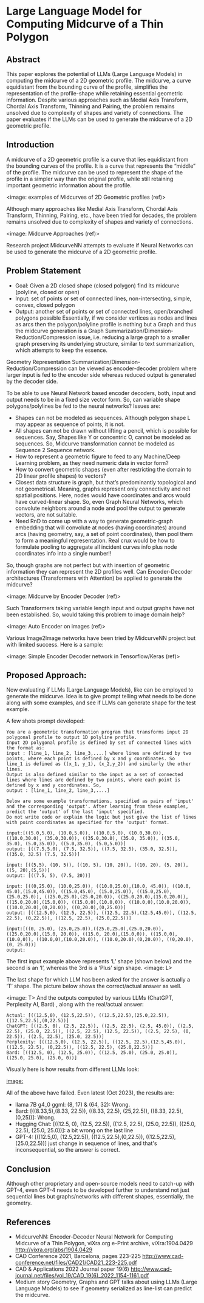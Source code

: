 # Large Language Model for  Computing Midcurve of a Thin Polygon

## Abstract
This paper explores the potential of LLMs (Large Language Models) in computing the midcurve of a 2D geometric profile. The midcurve, a curve equidistant from the bounding curve of the profile, simplifies the representation of the profile-shape while retaining essential geometric information. Despite various approaches such as Medial Axis Transform, Chordal Axis Transform, Thinning and Pairing, the problem remains unsolved due to complexity of shapes and variety of connections. The paper evaluates if the LLMs can be used to generate the midcurve of a 2D geometric profile.

## Introduction

A midcurve of a 2D geometric profile is a curve that lies equidistant from the bounding curves of the profile. It is a curve that represents the “middle” of the profile. The midcurve can be used to represent the shape of the profile in a simpler way than the original profile, while still retaining important geometric information about the profile.

<image: examples of Midcurves of 2D Geometric profiles (ref)>

Although many approaches like Medial Axis Transform, Chordal Axis Transform, Thinning, Pairing, etc., have been tried for decades, the problem remains unsolved due to complexity of shapes and variety of connections.

<image: Midcurve Approaches (ref)>

Research project MidcurveNN attempts to evaluate if Neural Networks can be used to generate the midcurve of a 2D geometric profile.

## Problem Statement
- Goal: Given a 2D closed shape (closed polygon) find its midcurve (polyline, closed or open)
- Input: set of points or set of connected lines, non-intersecting, simple, convex, closed polygon
- Output: another set of points or set of connected lines, open/branched polygons possible
Essentially, if we consider vertices as nodes and lines as arcs then the polygon/polyline profile is nothing but a Graph and thus the midcurve generation is a Graph Summarization/Dimension-Reduction/Compression issue, i.e. reducing a large graph to a smaller graph preserving its underlying structure, similar to text summarization, which attempts to keep the essence.

Geometry Representation
Summarization/Dimension-Reduction/Compression can be viewed as encoder-decoder problem where larger input is fed to the encoder side whereas reduced output is generated by the decoder side.

To be able to use Neural Network based encoder decoders, both, input and output needs to be in a fixed size vector form. So, can variable shape polygons/polylines be fed to the neural networks? Issues are:

- Shapes can not be modeled as sequences. Although polygon shape L may appear as sequence of points, it is not.
- All shapes can not be drawn without lifting a pencil, which is possible for sequences. Say, Shapes like Y or concentric O, cannot be modeled as sequences. So, Midcurve transformation cannot be modeled as Sequence 2 Sequence network.
- How to represent a geometric figure to feed to any Machine/Deep Learning problem, as they need numeric data in vector form?
- How to convert geometric shapes (even after restricting the domain to 2D linear profile shapes) to vectors?
- Closest data structure is graph, but that’s predominantly topological and not geometrical. Meaning, graphs represent only connectivity and not spatial positions. Here, nodes would have coordinates and arcs would have curved-linear shape. So, even Graph Neural Networks, which convolute neighbors around a node and pool the output to generate vectors, are not suitable.
- Need RnD to come up with a way to generate geometric-graph embedding that will convolute at nodes (having coordinates) around arcs (having geometry, say, a set of point coordinates), then pool them to form a meaningful representation. Real crux would be how to formulate pooling to aggregate all incident curves info plus node coordinates info into a single number!!

So, though graphs are not perfect but with insertion of geometric information they can represent the 2D profiles well. Can Encoder-Decoder architectures (Transformers with Attention) be applied to generate the midcurve?

<image: Midcurve by Encoder Decoder (ref)>

Such Transformers taking variable length input and output graphs have not been established. So, would taking this problem to image domain help?

<image: Auto Encoder on images (ref)>

Various Image2Image networks have been tried by MidcurveNN project but with limited success. Here is a sample:

<image: Simple Encoder Decoder network in Tensorflow/Keras (ref)>

## Proposed Approach:

Now evaluating if LLMs (Large Language Models), like can be employed to generate the midcurve. Idea is to give prompt telling what needs to be done along with some examples, and see if LLMs can generate shape for the test example.

A few shots prompt developed:

```
You are a geometric transformation program that transforms input 2D polygonal profile to output 1D polyline profile. 
Input 2D polygonal profile is defined by set of connected lines with the format as:
input : [line_1, line_2, line_3,....] where lines are defined by two points, where each point is defined by x and y coordinates. So
line_1 is defined as ((x_1, y_1), (x_2,y_2)) and similarly the other lines.
Output is also defined similar to the input as a set of connected lines where lines are defined by two points, where each point is defined by x and y coordinates. So,
output : [line_1, line_2, line_3,....]

Below are some example transformations, specified as pairs of 'input' and the corresponding 'output'. After learning from these examples, predict the 'output' of the last 'input' specified.
Do not write code or explain the logic but just give the list of lines with point coordinates as specified for the 'output' format.

input:[((5.0,5.0), (10.0,5.0)), ((10.0,5.0), (10.0,30.0)), ((10.0,30.0), (35.0,30.0)), ((35.0,30.0), (35.0, 35.0)), ((35.0, 35.0), (5.0,35.0)), ((5.0,35.0), (5.0,5.0))]
output: [((7.5,5.0), (7.5, 32.5)), ((7.5, 32.5), (35.0, 32.5)), ((35.0, 32.5) (7.5, 32.5))]

input: [((5,5), (10, 5)), ((10, 5), (10, 20)), ((10, 20), (5, 20)), ((5, 20),(5,5))]
output: [((7.5, 5), (7.5, 20))]

input: [((0,25.0), (10.0,25.0)), ((10.0,25.0),(10.0, 45.0)), ((10.0, 45.0),(15.0,45.0)), ((15.0,45.0), (15.0,25.0)), ((15.0,25.0),(25.0,25.0)), ((25.0,25.0),(25.0,20.0)), ((25.0,20.0),(15.0,20.0)), ((15.0,20.0),(15.0,0)), ((15.0,0),(10.0,0)), ((10.0,0),(10.0,20.0)), ((10.0,20.0),(0,20.0)), ((0,20.0),(0,25.0))]
output: [((12.5,0), (12.5, 22.5)), ((12.5, 22.5),(12.5,45.0)), ((12.5, 22.5), (0,22.5)), ((12.5, 22.5), (25.0,22.5))]

input:[((0, 25.0), (25.0,25.0)),((25.0,25.0),(25.0,20.0)), ((25.0,20.0),(15.0, 20.0)), ((15.0, 20.0),(15.0,0)), ((15.0,0),(10.0,0)), ((10.0,0),(10.0,20.0)), ((10.0,20.0),(0,20.0)), ((0,20.0),(0, 25.0))]
output:
```

The first input example above represents ‘L’ shape (shown below) and the second is an ‘I’, whereas the 3rd is a ‘Plus’ sign shape.
<image: L>

The last shape for which LLM has been asked for the answer is actually a ‘T’ shape. The picture below shows the correct/actual answer as well.

<image: T>
And the outputs computed by various LLMs (ChatGPT, Perplexity AI, Bard) , along with the real/actual answer:

```
Actual: [((12.5,0), (12.5,22.5)), ((12.5,22.5),(25.0,22.5)), ((12.5,22.5),(0,22.5))]
ChatGPT: [((2.5, 0), (2.5, 22.5)), ((2.5, 22.5), (2.5, 45.0)), ((2.5, 22.5), (25.0, 22.5)), ((2.5, 22.5), (12.5, 22.5)), ((2.5, 22.5), (0, 22.5)), ((2.5, 22.5), (25.0, 22.5))]
Perplexity: [((12.5,0), (12.5, 22.5)), ((12.5, 22.5),(12.5,45.0)), ((12.5, 22.5), (0,22.5)), ((12.5, 22.5), (25.0,22.5))]
Bard: [((12.5, 0), (12.5, 25.0)), ((12.5, 25.0), (25.0, 25.0)), ((25.0, 25.0), (25.0, 0))]
```

Visually here is how results from different LLMs look:

<image:>

All of the above have failed. Even latest (Oct 2023), the results are:
- llama 7B g4_0 ggml: (8, 17) & (64, 32): Wrong.
- Bard: [((8.33,5),(8.33, 22.5)), ((8.33, 22.5), (25,22.5)), ((8.33, 22.5), (0,25))]: Wrong.
- Hugging Chat: [((12.5, 0), (12.5, 22.5)), ((12.5, 22.5), (25.0, 22.5)), ((25.0, 22.5), (25.0, 25.0))]: a bit wrong on the last line
- GPT-4:
[((12.5,0), (12.5,22.5)), ((12.5,22.5),(0,22.5)), ((12.5,22.5),(25.0,22.5))] just change in sequence of lines, and that's inconsequential, so the answer is correct.

## Conclusion
Although other proprietary and open-source models need to catch-up with GPT-4, even GPT-4 needs to be developed further to understand not just sequential lines but graphs/networks with different shapes, essentially, the geometry.

## References
- MidcurveNN: Encoder-Decoder Neural Network for Computing Midcurve of a Thin Polygon, viXra.org e-Print archive, viXra:1904.0429 http://vixra.org/abs/1904.0429
- CAD Conference 2021, Barcelona, pages 223-225 http://www.cad-conference.net/files/CAD21/CAD21_223-225.pdf
- CAD & Applications 2022 Journal paper 19(6) http://www.cad-journal.net/files/vol_19/CAD_19(6)_2022_1154-1161.pdf
- Medium story Geometry, Graphs and GPT talks about using LLMs (Large Language Models) to see if geometry serialized as line-list can predict the midcurve.